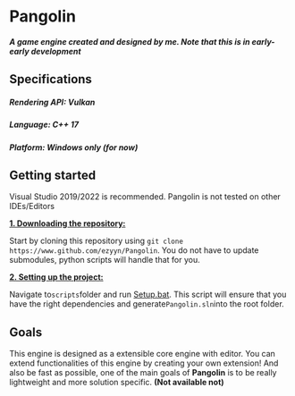 # Pangolin
##### A game engine created and designed by me. Note that this is in early-early development 

## Specifications
##### Rendering API: Vulkan
##### Language: C++ 17
##### Platform: Windows only (for now)

## Getting started
Visual Studio 2019/2022 is recommended. Pangolin is not tested on other IDEs/Editors

<ins>**1. Downloading the repository:**</ins>

Start by cloning this repository using ```git clone https://www.github.com/ezyyn/Pangolin```. 
You do not have to update submodules, python scripts will handle that for you.

<ins>**2. Setting up the project:**</ins>

Navigate to```scripts```folder and run [Setup.bat](https://github.com/ezyyn/Pangolin/blob/master/scripts/Setup.bat). 
This script will ensure that you have the right dependencies and generate```Pangolin.sln```into the root folder.

## Goals
This engine is designed as a extensible core engine with editor. You can extend functionalities of this engine by creating your own extension! And also be fast as possible, one of the main goals of **Pangolin** is to be really lightweight and more solution specific. **(Not available not)**
